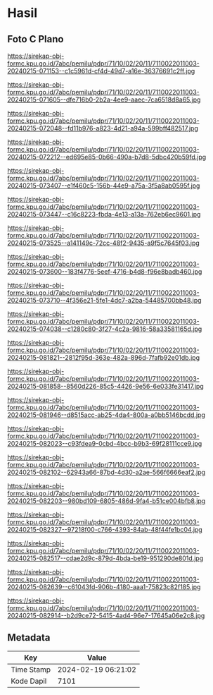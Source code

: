 # Hasil

## Foto C Plano

https://sirekap-obj-formc.kpu.go.id/7abc/pemilu/pdpr/71/10/02/20/11/7110022011003-20240215-071153--c1c5961d-cf4d-49d7-a16e-36376691c2ff.jpg

https://sirekap-obj-formc.kpu.go.id/7abc/pemilu/pdpr/71/10/02/20/11/7110022011003-20240215-071605--dfe716b0-2b2a-4ee9-aaec-7ca6518d8a65.jpg

https://sirekap-obj-formc.kpu.go.id/7abc/pemilu/pdpr/71/10/02/20/11/7110022011003-20240215-072048--fd11b976-a823-4d21-a94a-599bff482517.jpg

https://sirekap-obj-formc.kpu.go.id/7abc/pemilu/pdpr/71/10/02/20/11/7110022011003-20240215-072212--ed695e85-0b66-490a-b7d8-5dbc420b59fd.jpg

https://sirekap-obj-formc.kpu.go.id/7abc/pemilu/pdpr/71/10/02/20/11/7110022011003-20240215-073407--e1f460c5-156b-44e9-a75a-3f5a8ab0595f.jpg

https://sirekap-obj-formc.kpu.go.id/7abc/pemilu/pdpr/71/10/02/20/11/7110022011003-20240215-073447--c16c8223-fbda-4e13-a13a-762eb6ec9601.jpg

https://sirekap-obj-formc.kpu.go.id/7abc/pemilu/pdpr/71/10/02/20/11/7110022011003-20240215-073525--a141149c-72cc-48f2-9435-a9f5c7645f03.jpg

https://sirekap-obj-formc.kpu.go.id/7abc/pemilu/pdpr/71/10/02/20/11/7110022011003-20240215-073600--183f4776-5eef-4716-b4d8-f96e8badb460.jpg

https://sirekap-obj-formc.kpu.go.id/7abc/pemilu/pdpr/71/10/02/20/11/7110022011003-20240215-073710--4f356e21-5fe1-4dc7-a2ba-54485700bb48.jpg

https://sirekap-obj-formc.kpu.go.id/7abc/pemilu/pdpr/71/10/02/20/11/7110022011003-20240215-074038--c1280c80-3f27-4c2a-9816-58a33581165d.jpg

https://sirekap-obj-formc.kpu.go.id/7abc/pemilu/pdpr/71/10/02/20/11/7110022011003-20240215-081821--2812f95d-363e-482a-896d-7fafb92e01db.jpg

https://sirekap-obj-formc.kpu.go.id/7abc/pemilu/pdpr/71/10/02/20/11/7110022011003-20240215-081858--8560d226-85c5-4426-9e56-6e033fe31417.jpg

https://sirekap-obj-formc.kpu.go.id/7abc/pemilu/pdpr/71/10/02/20/11/7110022011003-20240215-081946--d8515acc-ab25-4da4-800a-a0bb5146bcdd.jpg

https://sirekap-obj-formc.kpu.go.id/7abc/pemilu/pdpr/71/10/02/20/11/7110022011003-20240215-082023--c93fdea9-0cbd-4bcc-b9b3-69f28111cce9.jpg

https://sirekap-obj-formc.kpu.go.id/7abc/pemilu/pdpr/71/10/02/20/11/7110022011003-20240215-082102--62943a66-87bd-4d30-a2ae-566f6666eaf2.jpg

https://sirekap-obj-formc.kpu.go.id/7abc/pemilu/pdpr/71/10/02/20/11/7110022011003-20240215-082203--980bd109-6805-486d-9fa4-b51ce004bfb8.jpg

https://sirekap-obj-formc.kpu.go.id/7abc/pemilu/pdpr/71/10/02/20/11/7110022011003-20240215-082327--97218f00-c766-4393-84ab-48f44fe1bc04.jpg

https://sirekap-obj-formc.kpu.go.id/7abc/pemilu/pdpr/71/10/02/20/11/7110022011003-20240215-082517--cdae2d9c-879d-4bda-be19-951290de801d.jpg

https://sirekap-obj-formc.kpu.go.id/7abc/pemilu/pdpr/71/10/02/20/11/7110022011003-20240215-082639--c61043fd-906b-4180-aaa1-75823c82f185.jpg

https://sirekap-obj-formc.kpu.go.id/7abc/pemilu/pdpr/71/10/02/20/11/7110022011003-20240215-082914--b2d9ce72-5415-4ad4-96e7-17645a06e2c8.jpg


## Metadata

| Key        | Value               |
| ---------- | ------------------- |
| Time Stamp | 2024-02-19 06:21:02 |
| Kode Dapil | 7101                |



